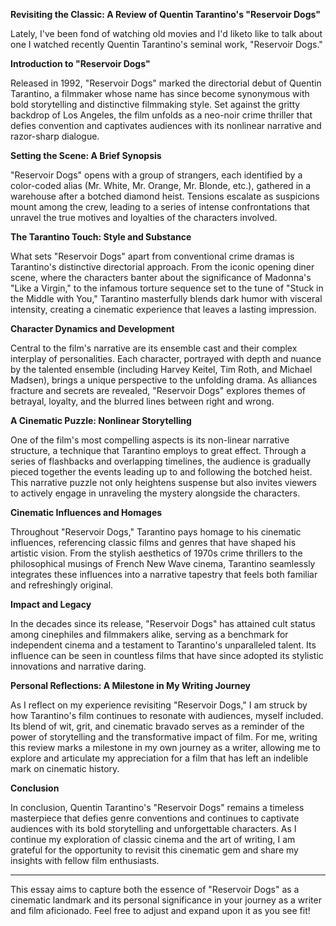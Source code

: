 **Revisiting the Classic: A Review of Quentin Tarantino's "Reservoir Dogs"**

Lately, I've been fond of watching old movies and I'd liketo like to talk about one I watched recently Quentin Tarantino's seminal work, "Reservoir Dogs."

**Introduction to "Reservoir Dogs"**

Released in 1992, "Reservoir Dogs" marked the directorial debut of Quentin Tarantino, a filmmaker whose name has since become synonymous with bold storytelling and distinctive filmmaking style. Set against the gritty backdrop of Los Angeles, the film unfolds as a neo-noir crime thriller that defies convention and captivates audiences with its nonlinear narrative and razor-sharp dialogue.

**Setting the Scene: A Brief Synopsis**

"Reservoir Dogs" opens with a group of strangers, each identified by a color-coded alias (Mr. White, Mr. Orange, Mr. Blonde, etc.), gathered in a warehouse after a botched diamond heist. Tensions escalate as suspicions mount among the crew, leading to a series of intense confrontations that unravel the true motives and loyalties of the characters involved.

**The Tarantino Touch: Style and Substance**

What sets "Reservoir Dogs" apart from conventional crime dramas is Tarantino's distinctive directorial approach. From the iconic opening diner scene, where the characters banter about the significance of Madonna's "Like a Virgin," to the infamous torture sequence set to the tune of "Stuck in the Middle with You," Tarantino masterfully blends dark humor with visceral intensity, creating a cinematic experience that leaves a lasting impression.

**Character Dynamics and Development**

Central to the film's narrative are its ensemble cast and their complex interplay of personalities. Each character, portrayed with depth and nuance by the talented ensemble (including Harvey Keitel, Tim Roth, and Michael Madsen), brings a unique perspective to the unfolding drama. As alliances fracture and secrets are revealed, "Reservoir Dogs" explores themes of betrayal, loyalty, and the blurred lines between right and wrong.

**A Cinematic Puzzle: Nonlinear Storytelling**

One of the film's most compelling aspects is its non-linear narrative structure, a technique that Tarantino employs to great effect. Through a series of flashbacks and overlapping timelines, the audience is gradually pieced together the events leading up to and following the botched heist. This narrative puzzle not only heightens suspense but also invites viewers to actively engage in unraveling the mystery alongside the characters.

**Cinematic Influences and Homages**

Throughout "Reservoir Dogs," Tarantino pays homage to his cinematic influences, referencing classic films and genres that have shaped his artistic vision. From the stylish aesthetics of 1970s crime thrillers to the philosophical musings of French New Wave cinema, Tarantino seamlessly integrates these influences into a narrative tapestry that feels both familiar and refreshingly original.

**Impact and Legacy**

In the decades since its release, "Reservoir Dogs" has attained cult status among cinephiles and filmmakers alike, serving as a benchmark for independent cinema and a testament to Tarantino's unparalleled talent. Its influence can be seen in countless films that have since adopted its stylistic innovations and narrative daring.

**Personal Reflections: A Milestone in My Writing Journey**

As I reflect on my experience revisiting "Reservoir Dogs," I am struck by how Tarantino's film continues to resonate with audiences, myself included. Its blend of wit, grit, and cinematic bravado serves as a reminder of the power of storytelling and the transformative impact of film. For me, writing this review marks a milestone in my own journey as a writer, allowing me to explore and articulate my appreciation for a film that has left an indelible mark on cinematic history.

**Conclusion**

In conclusion, Quentin Tarantino's "Reservoir Dogs" remains a timeless masterpiece that defies genre conventions and continues to captivate audiences with its bold storytelling and unforgettable characters. As I continue my exploration of classic cinema and the art of writing, I am grateful for the opportunity to revisit this cinematic gem and share my insights with fellow film enthusiasts.

---

This essay aims to capture both the essence of "Reservoir Dogs" as a cinematic landmark and its personal significance in your journey as a writer and film aficionado. Feel free to adjust and expand upon it as you see fit!
